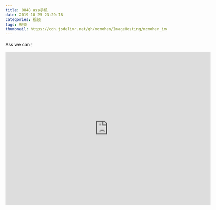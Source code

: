 ```yaml
---
title: 8848 ass手机
date: 2019-10-25 23:29:18
categories: 视频
tags: 视频
thumbnail: https://cdn.jsdelivr.net/gh/mcmohen/ImageHosting/mcmohen_imgtimg.jpg
---
```


Ass we can！

<!--more-->

<iframe id="dogePlayerFrame" src="https://player.dogecloud.com/web/player.html?vcode=b7e0cae79216a298&userId=725&autoPlay=false&inFrame=true" allowfullscreen="true" msallowfullscreen="true" webkitallowfullscreen="true" mozallowfullscreen="true" oallowfullscreen="true" allowtransparency="true" scrolling="no" width="640" height="480" frameborder="0" allow="accelerometer; autoplay; encrypted-media; gyroscope; picture-in-picture; fullscreen" referrerPolicy="unsafe-url"></iframe>

